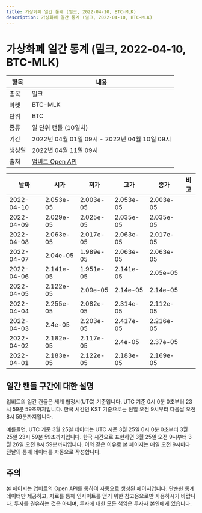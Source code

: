 ```yaml
---
title: 가상화폐 일간 통계 (밀크, 2022-04-10, BTC-MLK)
description: 가상화폐 일간 통계 (밀크, 2022-04-10, BTC-MLK)
---
```



가상화폐 일간 통계 (밀크, 2022-04-10, BTC-MLK)
===

|항목|내용|
|--|--|
|종목|밀크|
|마켓|BTC-MLK|
|단위|BTC|
|종류|일 단위 캔들 (10일치)|
|기간|2022년 04월 01일 09시 - 2022년 04월 10일 09시|
|생성일|2022년 04월 11일 09시|
|출처|[업비트 Open API](https://docs.upbit.com)|


|날짜|시가|저가|고가|종가|비고|
|--|--|--|--|--|--|
|2022-04-10|2.053e-05|2.003e-05|2.053e-05|2.003e-05|    |
|2022-04-09|2.029e-05|2.025e-05|2.035e-05|2.035e-05|    |
|2022-04-08|2.063e-05|2.017e-05|2.063e-05|2.017e-05|    |
|2022-04-07|2.04e-05|1.989e-05|2.063e-05|2.063e-05|    |
|2022-04-06|2.141e-05|1.951e-05|2.141e-05|2.05e-05|    |
|2022-04-05|2.122e-05|2.09e-05|2.14e-05|2.14e-05|    |
|2022-04-04|2.255e-05|2.082e-05|2.314e-05|2.112e-05|    |
|2022-04-03|2.4e-05|2.203e-05|2.417e-05|2.216e-05|    |
|2022-04-02|2.182e-05|2.117e-05|2.4e-05|2.37e-05|    |
|2022-04-01|2.183e-05|2.122e-05|2.183e-05|2.169e-05|    |


일간 캔들 구간에 대한 설명
---


업비트의 일간 캔들은 세계 협정시(UTC) 기준입니다. 
UTC 기준 0시 0분 0초부터 23시 59분 59초까지입니다. 
한국 시간인 KST 기준으로는 전일 오전 9시부터 다음날 오전 8시 59분까지입니다. 


예를들면, UTC 기준 3월 25일 데이터는 UTC 시준 3월 25일 0시 0분 0초부터 3월 25일 23시 59분 59초까지입니다. 
한국 시간으로 표현하면 3월 25일 오전 9시부터 3월 26일 오전 8시 59분까지입니다. 
이와 같은 이유로 본 페이지는 매일 오전 9시마다 전날의 통계 데이터를 자동으로 작성합니다. 


주의
---


본 페이지는 업비트의 Open API를 통하여 자동으로 생성된 페이지입니다. 
단순한 통계 데이터만 제공하고, 자료를 통해 인사이트를 얻기 위한 참고용으로만 사용하시기 바랍니다. 
투자를 권유하는 것은 아니며, 투자에 대한 모든 책임은 투자자 본인에게 있습니다. 
